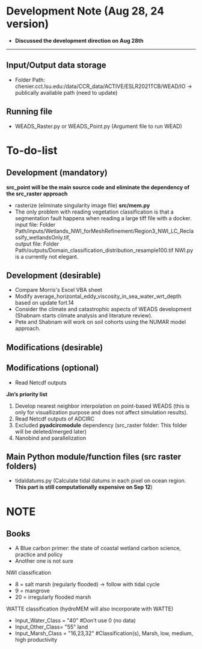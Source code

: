 
# Development Note (Aug 28, 24 version)

-  **Discussed the development direction on Aug 28th**
---

## Input/Output data storage 
- Folder Path: chenier.cct.lsu.edu:/data/CCR_data/ACTIVE/ESLR2021TCB/WEAD/IO -> publically available path (need to update)

## Running file
- WEADS_Raster.py or WEADS_Point.py (Argument file to run WEAD)

# To-do-list

## Development (mandatory)
**src_point will be the main source code and eliminate the dependency of the src_raster approach**
  - rasterize (eliminate singularity image file)
**src/mem.py**
  - The only problem with reading vegetation classification is that a segmentation fault happens when reading a large tiff file with a docker.<br>input file: Folder Path/inputs/Wetlands_NWI_forMeshRefinement/Region3_NWI_LC_Reclassify_wetlandsOnly.tif,<br> output file: Folder Path/outputs/Domain_classification_distribution_resample100.tif NWI.py is a currently not elegant.
  
## Development (desirable)
- Compare Morris's Excel VBA sheet
- Modify average_horizontal_eddy_viscosity_in_sea_water_wrt_depth based on update fort.14
- Consider the climate and catastrophic aspects of WEADS development (Shabnam starts climate analysis and literature review).
- Pete and Shabnam will work on soil cohorts using the NUMAR model approach.

## Modifications (desirable)

## Modifications (optional)
- Read Netcdf outputs

**Jin’s priority list**

1. Develop nearest neighbor interpolation on point-based WEADS (this is only for visuallization purpose and does not affect simulation results).
2. Read Netcdf outputs of ADCIRC
3. Excluded **pyadcircmodule** dependency (src_raster folder: This folder will be deleted/merged later)
4. Nanobind and parallelization

## Main Python module/function files (src raster folders)
- tidaldatums.py (Calculate tidal datums in each pixel on ocean region. **This part is still computationally expensive on Sep 12**)
  

# NOTE

## Books
- A Blue carbon primer: the state of coastal wetland carbon science, practice and policy
- Another one is not sure

  
NWI classification
- 8 = salt marsh (regularly flooded) -> follow with tidal cycle
- 9 = mangrove
- 20 = irregularly flooded marsh

WATTE classification (hydroMEM will also incorporate with WATTE)
- Input_Water_Class = "40" #Don't use 0 (no data)
- Input_Other_Class= "55" land
- Input_Marsh_Class = "16,23,32" #Classification(s), Marsh, low, medium, high productivity
